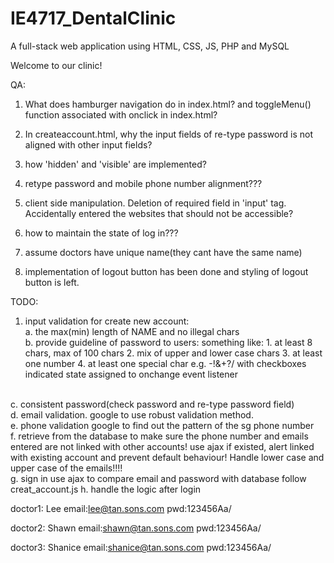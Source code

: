 # IE4717_DentalClinic
A full-stack web application using HTML, CSS, JS, PHP and MySQL

Welcome to our clinic!

QA:
1. What does hamburger navigation do in index.html? and toggleMenu() function associated with onclick in index.html?

2. In createaccount.html, why the input fields of re-type password is not aligned with other input fields?

3. how 'hidden' and 'visible' are implemented?

4. retype password and mobile phone number alignment???

5. client side manipulation. Deletion of required field in 'input' tag. Accidentally entered the websites that should not be accessible?

6. how to maintain the state of log in???

7. assume doctors have unique name(they cant have the same name)

8. implementation of logout button has been done and styling of logout button is left.

TODO:

1. input validation for create new account:<br>a. the max(min) length of NAME and no illegal chars<BR>
b. provide guideline of password to users:
something like: 1. at least 8 chars, max of 100 chars 2. mix of upper and lower case chars 3. at least one number 4. at least one special char e.g. -!&+?/ with checkboxes indicated state assigned to onchange event listener
<br>
c. consistent password(check password and re-type password field)<br>
d. email validation. google to use robust validation method.<br>
e. phone validation google to find out the pattern of the sg phone number
<br>
f. retrieve from the database to make sure the phone number and emails entered are not linked with other accounts! use ajax if existed, alert linked with existing account and prevent default behaviour! Handle lower case and upper case of the emails!!!!
<BR>
g. sign in use ajax to compare email and password with database follow creat_account.js
h. handle the logic after login

doctor1:
Lee email:lee@tan.sons.com pwd:123456Aa/

doctor2:
Shawn email:shawn@tan.sons.com pwd:123456Aa/

doctor3:
Shanice email:shanice@tan.sons.com pwd:123456Aa/